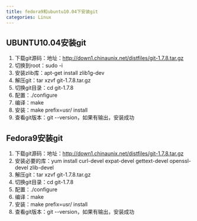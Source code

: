 ```yaml
---
title: fedora9和ubuntu10.04下安装git
categories: Linux
---
```

## UBUNTU10.04安装git
1. 下载git源码：地址：http://down1.chinaunix.net/distfiles/git-1.7.8.tar.gz
2. 切换到root：sudo -i
3. 安装zlib库：apt-get install zlib1g-dev
4. 解压git：tar xzvf git-1.7.8.tar.gz
5. 切换git目录：cd git-1.7.8
6. 配置：./configure
7. 编译：make
8. 安装：make prefix=usr/ install
9. 查看git版本：git --version，如果有输出，安装成功

## Fedora9安装git
1. 下载git源码：地址：http://down1.chinaunix.net/distfiles/git-1.7.8.tar.gz
2. 安装必要的库：yum install  curl-devel expat-devel gettext-devel openssl-devel zlib-devel
3. 解压git：tar xzvf git-1.7.8.tar.gz
4. 切换git目录：cd git-1.7.8
5. 配置：./configure
6. 编译：make
7. 安装：make prefix=usr/ install
8. 查看git版本：git --version，如果有输出，安装成功